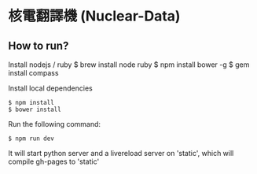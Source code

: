 核電翻譯機 (Nuclear-Data)
=========================

How to run?
-----------

Install nodejs / ruby
    $ brew install node ruby
    $ npm install bower -g
    $ gem install compass

Install local dependencies

    $ npm install
    $ bower install

Run the following command:
    
    $ npm run dev

It will start python server and a livereload server on 'static', which will compile gh-pages to 'static'
    